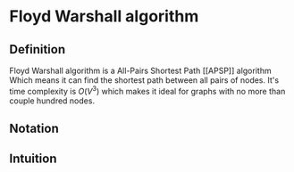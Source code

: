 # Floyd Warshall algorithm
## Definition
Floyd Warshall algorithm is a All-Pairs Shortest Path [[APSP]] algorithm Which means it can find the shortest path between all pairs of nodes. It's time complexity is $O(V^3)$ which makes it ideal for graphs with no more than couple hundred nodes.

## Notation

## Intuition
